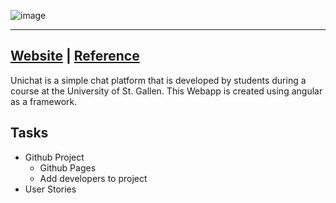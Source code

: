 ![image](https://github.com/fabian-gubler/unichat/blob/main/assets/logo-unichat-small.jpg)

---

## [Website](https://fabian-gubler.github.io/unichat) | [Reference](http://hsgchat.azurewebsites.net/)

Unichat is a simple chat platform that is developed by students during a course at the University of St. Gallen. This Webapp is created using angular as a framework.

## Tasks

- Github Project
  - Github Pages
  - Add developers to project
- User Stories
